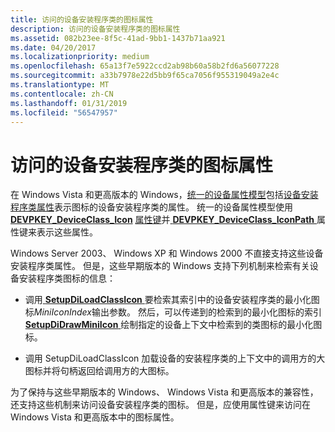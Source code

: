 ```yaml
---
title: 访问的设备安装程序类的图标属性
description: 访问的设备安装程序类的图标属性
ms.assetid: 082b23ee-8f5c-41ad-9bb1-1437b71aa921
ms.date: 04/20/2017
ms.localizationpriority: medium
ms.openlocfilehash: 65a13f7e5922ccd2ab98b60a58b2fd6a56077228
ms.sourcegitcommit: a33b7978e22d5bb9f65ca7056f955319049a2e4c
ms.translationtype: MT
ms.contentlocale: zh-CN
ms.lasthandoff: 01/31/2019
ms.locfileid: "56547957"
---
```

# <a name="accessing-icon-properties-of-a-device-setup-class"></a>访问的设备安装程序类的图标属性


在 Windows Vista 和更高版本的 Windows，[统一的设备属性模型](unified-device-property-model--windows-vista-and-later-.md)包括[设备安装程序类属性](accessing-device-setup-class-properties.md)表示图标的设备安装程序类的属性。 统一的设备属性模型使用[ **DEVPKEY_DeviceClass_Icon**](https://msdn.microsoft.com/library/windows/hardware/ff542299) [属性键](property-keys.md)并[ **DEVPKEY_DeviceClass_IconPath** ](https://msdn.microsoft.com/library/windows/hardware/ff542303)属性键来表示这些属性。

Windows Server 2003、 Windows XP 和 Windows 2000 不直接支持这些设备安装程序类属性。 但是，这些早期版本的 Windows 支持下列机制来检索有关设备安装程序类图标的信息：

-   调用[ **SetupDiLoadClassIcon** ](https://msdn.microsoft.com/library/windows/hardware/ff552053)要检索其索引中的设备安装程序类的最小化图标*MiniIconIndex*输出参数。 然后，可以传递到的检索到的最小化图标的索引[ **SetupDiDrawMiniIcon** ](https://msdn.microsoft.com/library/windows/hardware/ff551005)绘制指定的设备上下文中检索到的类图标的最小化图标。

-   调用 SetupDiLoadClassIcon 加载设备的安装程序类的上下文中的调用方的大图标并将句柄返回给调用方的大图标。

为了保持与这些早期版本的 Windows、 Windows Vista 和更高版本的兼容性，还支持这些机制来访问设备安装程序类的图标。 但是，应使用属性键来访问在 Windows Vista 和更高版本中的图标属性。

 

 





